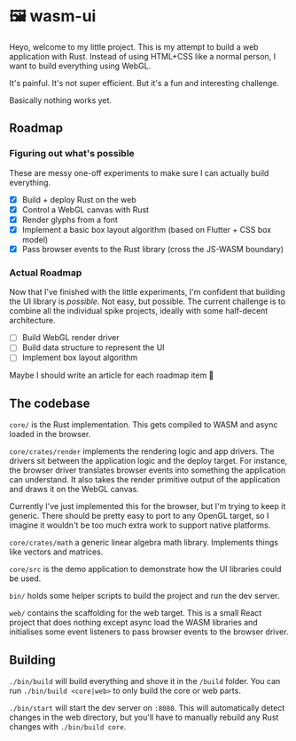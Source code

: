 # 🖼 wasm-ui

Heyo, welcome to my little project. This is my attempt to build a web
application with Rust. Instead of using HTML+CSS like a normal person, I want to
build everything using WebGL. 

It's painful. It's not super efficient. But it's a fun and interesting
challenge.

Basically nothing works yet.

## Roadmap

### Figuring out what's possible

These are messy one-off experiments to make sure I can actually build
everything.

- [x] Build + deploy Rust on the web
- [x] Control a WebGL canvas with Rust
- [x] Render glyphs from a font
- [x] Implement a basic box layout algorithm (based on Flutter + CSS box model)
- [x] Pass browser events to the Rust library (cross the JS-WASM boundary)

### Actual Roadmap

Now that I've finished with the little experiments, I'm confident that building
the UI library is *possible*. Not easy, but possible. The current challenge is
to combine all the individual spike projects, ideally with some half-decent
architecture.

- [ ] Build WebGL render driver
- [ ] Build data structure to represent the UI
- [ ] Implement box layout algorithm

Maybe I should write an article for each roadmap item 🤔

## The codebase

`core/` is the Rust implementation. This gets compiled to WASM and async loaded
in the browser.

`core/crates/render` implements the rendering logic and app drivers. The drivers
sit between the application logic and the deploy target. For instance, the
browser driver translates browser events into something the application can
understand. It also takes the render primitive output of the application and
draws it on the WebGL canvas.

Currently I've just implemented this for the browser, but I'm trying to keep it
generic. There should be pretty easy to port to any OpenGL target, so I imagine
it wouldn't be too much extra work to support native platforms.

`core/crates/math` a generic linear algebra math library. Implements things like
vectors and matrices.

`core/src` is the demo application to demonstrate how the UI libraries could be
used.

`bin/` holds some helper scripts to build the project and run the dev server.

`web/` contains the scaffolding for the web target. This is a small React
project that does nothing except async load the WASM libraries and initialises
some event listeners to pass browser events to the browser driver.

## Building

`./bin/build` will build everything and shove it in the `/build` folder. You can
run `./bin/build <core|web>` to only build the core or web parts.

`./bin/start` will start the dev server on `:8080`. This will automatically
detect changes in the web directory, but you'll have to manually rebuild any
Rust changes with `./bin/build core`.